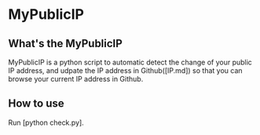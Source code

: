 # MyPublicIP
What's the MyPublicIP
----------
MyPublicIP is a python script to automatic detect the change of your public IP address, and udpate the IP address in Github([IP.md]) so that you can browse your current IP address in Github.

How to use
--------
Run [python check.py].
